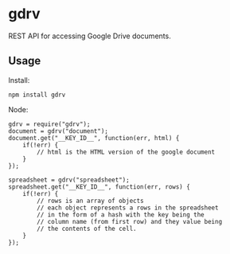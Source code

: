 # gdrv

REST API for accessing Google Drive documents.

## Usage

Install:

	npm install gdrv

Node:

	gdrv = require("gdrv");
	document = gdrv("document");
	document.get("__KEY_ID__", function(err, html) {
		if(!err) {
			// html is the HTML version of the google document 
		}
	});

	spreadsheet = gdrv("spreadsheet");
	spreadsheet.get("__KEY_ID__", function(err, rows) {
		if(!err) {
			// rows is an array of objects
			// each object represents a rows in the spreadsheet
			// in the form of a hash with the key being the
			// column name (from first row) and they value being
			// the contents of the cell.
		}
	});



